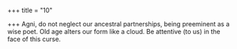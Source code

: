 +++
title = "10"

+++
Agni, do not neglect our ancestral partnerships, being preeminent as a  wise poet.
Old age alters our form like a cloud. Be attentive (to us) in the face of  this curse.